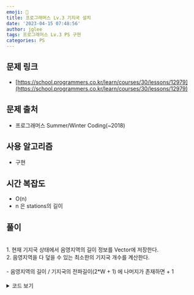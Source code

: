 ```yaml
---
emoji: 🧢
title: 프로그래머스 Lv.3 기지국 설치
date: '2023-04-15 07:48:56'
author: jglee
tags: 프로그래머스 Lv.3 PS 구현
categories: PS
---
```


## 문제 링크

- [https://school.programmers.co.kr/learn/courses/30/lessons/12979](https://school.programmers.co.kr/learn/courses/30/lessons/12979)

## 문제 출처

- 프로그래머스 Summer/Winter Coding(~2018)

## 사용 알고리즘

- 구현

## 시간 복잡도

- O(n) <br/>
- n 은 stations의 길이 <br/>

## 풀이

<br/>
1. 현재 기지국 상태에서 음영지역의 길이 정보를 Vector에 저장한다. <br/>
2. 음영지역을 다 덮을 수 있는 최소한의 기지국 개수를 계산한다. <br/>
<br/>
- 음영지역의 길이 / 기지국의 전파길이(2*W + 1) 에 나머지가 존재하면 + 1

<br/>
<br/>

<details>
<summary>코드 보기</summary>

```C
#include <bits/stdc++.h>
using namespace std;

int solution(int n, vector<int> stations, int w)
{
    int answer = 0;
    vector<int> shadow;
    
    int st = 0;
    for(int station : stations) {
        int en = station - w;
        int sd = en - 1 - st;
        if(sd > 0) shadow.push_back(sd);
        st = station + w;
    }
    if(st < n) shadow.push_back(n - st);
    
    for(int sd : shadow) {
        answer += sd / ((w*2) + 1);
        if(sd % ((w*2) + 1)) answer++;
    }

    return answer;
}
```

</details>

<br/>

```toc

```